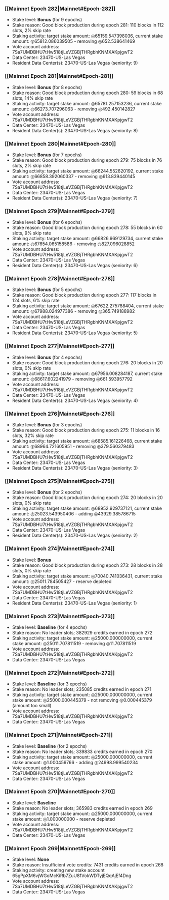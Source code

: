 ### [[Mainnet Epoch 282|Mainnet#Epoch-282]]
* Stake level: **Bonus** (for 9 epochs)
* Stake reason: Good block production during epoch 281: 110 blocks in 112 slots, 2% skip rate
* Staking activity: target stake amount: ◎65159.547398036, current stake amount: ◎65812.086039505 - removing ◎652.538641469
* Vote account address: 7Sa7UMDBHU7tHw518tjLeVZGBjTHRgbhKNMXAKpjgwT2
* Data Center: 23470-US-Las Vegas
* Resident Data Center(s): 23470-US-Las Vegas (seniority: 9)
### [[Mainnet Epoch 281|Mainnet#Epoch-281]]
* Stake level: **Bonus** (for 8 epochs)
* Stake reason: Good block production during epoch 280: 59 blocks in 68 slots, 14% skip rate
* Staking activity: target stake amount: ◎65781.257153236, current stake amount: ◎66273.707296063 - removing ◎492.450142827
* Vote account address: 7Sa7UMDBHU7tHw518tjLeVZGBjTHRgbhKNMXAKpjgwT2
* Data Center: 23470-US-Las Vegas
* Resident Data Center(s): 23470-US-Las Vegas (seniority: 8)
### [[Mainnet Epoch 280|Mainnet#Epoch-280]]
* Stake level: **Bonus** (for 7 epochs)
* Stake reason: Good block production during epoch 279: 75 blocks in 76 slots, 2% skip rate
* Staking activity: target stake amount: ◎66244.552620192, current stake amount: ◎66858.392060337 - removing ◎613.839440145
* Vote account address: 7Sa7UMDBHU7tHw518tjLeVZGBjTHRgbhKNMXAKpjgwT2
* Data Center: 23470-US-Las Vegas
* Resident Data Center(s): 23470-US-Las Vegas (seniority: 7)
### [[Mainnet Epoch 279|Mainnet#Epoch-279]]
* Stake level: **Bonus** (for 6 epochs)
* Stake reason: Good block production during epoch 278: 55 blocks in 60 slots, 9% skip rate
* Staking activity: target stake amount: ◎66826.969129734, current stake amount: ◎67654.065158586 - removing ◎827.096028852
* Vote account address: 7Sa7UMDBHU7tHw518tjLeVZGBjTHRgbhKNMXAKpjgwT2
* Data Center: 23470-US-Las Vegas
* Resident Data Center(s): 23470-US-Las Vegas (seniority: 6)
### [[Mainnet Epoch 278|Mainnet#Epoch-278]]
* Stake level: **Bonus** (for 5 epochs)
* Stake reason: Good block production during epoch 277: 117 blocks in 124 slots, 6% skip rate
* Staking activity: target stake amount: ◎67622.275788404, current stake amount: ◎67988.024977386 - removing ◎365.749188982
* Vote account address: 7Sa7UMDBHU7tHw518tjLeVZGBjTHRgbhKNMXAKpjgwT2
* Data Center: 23470-US-Las Vegas
* Resident Data Center(s): 23470-US-Las Vegas (seniority: 5)
### [[Mainnet Epoch 277|Mainnet#Epoch-277]]
* Stake level: **Bonus** (for 4 epochs)
* Stake reason: Good block production during epoch 276: 20 blocks in 20 slots, 0% skip rate
* Staking activity: target stake amount: ◎67956.008284187, current stake amount: ◎68617.602241979 - removing ◎661.593957792
* Vote account address: 7Sa7UMDBHU7tHw518tjLeVZGBjTHRgbhKNMXAKpjgwT2
* Data Center: 23470-US-Las Vegas
* Resident Data Center(s): 23470-US-Las Vegas (seniority: 4)
### [[Mainnet Epoch 276|Mainnet#Epoch-276]]
* Stake level: **Bonus** (for 3 epochs)
* Stake reason: Good block production during epoch 275: 11 blocks in 16 slots, 32% skip rate
* Staking activity: target stake amount: ◎68585.161226468, current stake amount: ◎68964.721605951 - removing ◎379.560379483
* Vote account address: 7Sa7UMDBHU7tHw518tjLeVZGBjTHRgbhKNMXAKpjgwT2
* Data Center: 23470-US-Las Vegas
* Resident Data Center(s): 23470-US-Las Vegas (seniority: 3)
### [[Mainnet Epoch 275|Mainnet#Epoch-275]]
* Stake level: **Bonus** (for 2 epochs)
* Stake reason: Good block production during epoch 274: 20 blocks in 20 slots, 0% skip rate
* Staking activity: target stake amount: ◎68952.929737121, current stake amount: ◎25023.543950406 - adding ◎43929.385786715
* Vote account address: 7Sa7UMDBHU7tHw518tjLeVZGBjTHRgbhKNMXAKpjgwT2
* Data Center: 23470-US-Las Vegas
* Resident Data Center(s): 23470-US-Las Vegas (seniority: 2)
### [[Mainnet Epoch 274|Mainnet#Epoch-274]]
* Stake level: **Bonus**
* Stake reason: Good block production during epoch 273: 28 blocks in 28 slots, 0% skip rate
* Staking activity: target stake amount: ◎70040.741036431, current stake amount: ◎25011.784505427 - reserve depleted
* Vote account address: 7Sa7UMDBHU7tHw518tjLeVZGBjTHRgbhKNMXAKpjgwT2
* Data Center: 23470-US-Las Vegas
* Resident Data Center(s): 23470-US-Las Vegas (seniority: 1)
### [[Mainnet Epoch 273|Mainnet#Epoch-273]]
* Stake level: **Baseline** (for 4 epochs)
* Stake reason: No leader slots; 382929 credits earned in epoch 272
* Staking activity: target stake amount: ◎25000.000000000, current stake amount: ◎25011.707811519 - removing ◎11.707811519
* Vote account address: 7Sa7UMDBHU7tHw518tjLeVZGBjTHRgbhKNMXAKpjgwT2
* Data Center: 23470-US-Las Vegas
### [[Mainnet Epoch 272|Mainnet#Epoch-272]]
* Stake level: **Baseline** (for 3 epochs)
* Stake reason: No leader slots; 235085 credits earned in epoch 271
* Staking activity: target stake amount: ◎25000.000000000, current stake amount: ◎25000.000445379 - not removing ◎0.000445379 (amount too small)
* Vote account address: 7Sa7UMDBHU7tHw518tjLeVZGBjTHRgbhKNMXAKpjgwT2
* Data Center: 23470-US-Las Vegas
### [[Mainnet Epoch 271|Mainnet#Epoch-271]]
* Stake level: **Baseline** (for 2 epochs)
* Stake reason: No leader slots; 339833 credits earned in epoch 270
* Staking activity: target stake amount: ◎25000.000000000, current stake amount: ◎1.000459766 - adding ◎24998.999540234
* Vote account address: 7Sa7UMDBHU7tHw518tjLeVZGBjTHRgbhKNMXAKpjgwT2
* Data Center: 23470-US-Las Vegas
### [[Mainnet Epoch 270|Mainnet#Epoch-270]]
* Stake level: **Baseline**
* Stake reason: No leader slots; 365983 credits earned in epoch 269
* Staking activity: target stake amount: ◎25000.000000000, current stake amount: ◎1.000000000 - reserve depleted
* Vote account address: 7Sa7UMDBHU7tHw518tjLeVZGBjTHRgbhKNMXAKpjgwT2
* Data Center: 23470-US-Las Vegas
### [[Mainnet Epoch 269|Mainnet#Epoch-269]]
* Stake level: **None**
* Stake reason: Insufficient vote credits: 7431 credits earned in epoch 268
* Staking activity: creating new stake account 65gPpXM6vjWGoMcKiRb7ZuU81VokWDTyjEQqAjEf4Dng
* Vote account address: 7Sa7UMDBHU7tHw518tjLeVZGBjTHRgbhKNMXAKpjgwT2
* Data Center: 23470-US-Las Vegas
